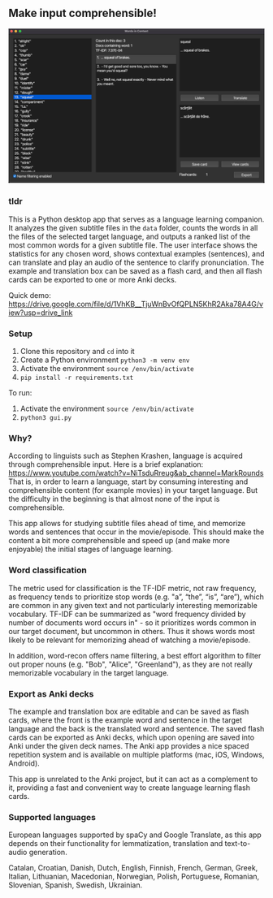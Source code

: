 ## Make input comprehensible!

![Words in Context](./screenshot.png)

### tldr
This is a Python desktop app that serves as a language learning companion. It analyzes the given subtitle files in the `data` folder,
counts the words in all the files of the selected target language, and outputs a ranked list of the most common words for a given subtitle
file. The user interface shows the statistics for any chosen word, shows contextual examples (sentences), and can translate and play an
audio of the sentence to clarify pronunciation. The example and translation box can be saved as a flash card, and then all flash cards
can be exported to one or more Anki decks.

Quick demo: https://drive.google.com/file/d/1VhKB__TjuWnBvOfQPLN5KhR2Aka78A4G/view?usp=drive_link

### Setup
1. Clone this repository and `cd` into it
2. Create a Python environment `python3 -m venv env`
3. Activate the environment `source /env/bin/activate`
4. `pip install -r requirements.txt`

To run:
1. Activate the environment `source /env/bin/activate`
2. `python3 gui.py`

### Why?
According to linguists such as Stephen Krashen, language is acquired through comprehensible input.
Here is a brief explanation: https://www.youtube.com/watch?v=NiTsduRreug&ab_channel=MarkRounds
That is, in order to learn a language, start by consuming interesting and comprehensible content (for example movies) in your target
language. But the difficulty in the beginning is that almost none of the input is comprehensible.

This app allows for studying subtitle files ahead of time, and memorize words and sentences that occur in the movie/episode. This
should make the content a bit more comprehensible and speed up (and make more enjoyable) the initial stages of language learning.

### Word classification
The metric used for classification is the TF-IDF metric, not raw frequency, as frequency tends to prioritize stop words (e.g. "a”,
“the”, “is”, “are”), which are common in any given text and not particularly interesting memorizable vocabulary. TF-IDF can be summarized
as "word frequency divided by number of documents word occurs in" - so it prioritizes words common in our target document, but uncommon
in others. Thus it shows words most likely to be relevant for memorizing ahead of watching a movie/episode.

In addition, word-recon offers name filtering, a best effort algorithm to filter out proper nouns (e.g. "Bob", "Alice", "Greenland"),
as they are not really memorizable vocabulary in the target language.

### Export as Anki decks
The example and translation box are editable and can be saved as flash cards, where the front is the example word and sentence in the
target language and the back is the translated word and sentence. The saved flash cards can be exported as Anki decks, which upon opening
are saved into Anki under the given deck names. The Anki app provides a nice spaced repetition system and is available on multiple platforms
(mac, iOS, Windows, Android).

This app is unrelated to the Anki project, but it can act as a complement to it, providing a fast and convenient way to create language
learning flash cards.

### Supported languages
European languages supported by spaCy and Google Translate, as this app depends on their functionality for lemmatization, translation
and text-to-audio generation.

Catalan, Croatian, Danish, Dutch, English, Finnish, French, German, Greek, Italian, Lithuanian, Macedonian, Norwegian, Polish, Portuguese,
Romanian, Slovenian, Spanish, Swedish, Ukrainian.


